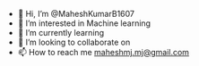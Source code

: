 - 👋 Hi, I’m @MaheshKumarB1607
- 👀 I’m interested in Machine learning
- 🌱 I’m currently learning 
- 💞️ I’m looking to collaborate on 
- 📫 How to reach me maheshmj.mj@gmail.com

<!---
MaheshKumarB1607/MaheshKumarB1607 is a ✨ special ✨ repository because its `README.md` (this file) appears on your GitHub profile.
You can click the Preview link to take a look at your changes.
--->
